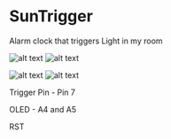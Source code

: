 # SunTrigger
Alarm clock that triggers Light in my room 

![alt text](https://i.imgur.com/Qjg2CS3.png)
![alt text](https://i.imgur.com/adrF1gt.png)

![alt text](https://i.imgur.com/ztpGWxs.jpg)
![alt text](https://i.imgur.com/q9fpoDL.jpg)




Trigger Pin - Pin 7 

OLED  - A4 and A5 

RST 
